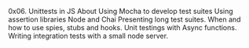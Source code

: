 0x06. Unittests in JS
About
Using Mocha to develop test suites
Using assertion libraries Node and Chai
Presenting long test suites.
When and how to use spies, stubs and hooks.
Unit testings with Async functions.
Writing integration tests with a small node server.
